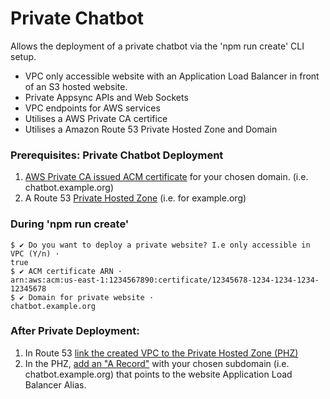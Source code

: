 # Private Chatbot

Allows the deployment of a private chatbot via the 'npm run create' CLI setup.

- VPC only accessible website with an Application Load Balancer in front of an S3 hosted website.
- Private Appsync APIs and Web Sockets 
- VPC endpoints for AWS services
- Utilises a AWS Private CA certifice
- Utilises a Amazon Route 53 Private Hosted Zone and Domain


### Prerequisites: Private Chatbot Deployment  
1. [AWS Private CA issued ACM certificate](https://docs.aws.amazon.com/acm/latest/userguide/gs-acm-request-private.html) for your chosen domain. (i.e. chatbot.example.org)
2. A Route 53 [Private Hosted Zone](https://docs.aws.amazon.com/Route53/latest/DeveloperGuide/hosted-zones-private.html) (i.e. for example.org)

### During 'npm run create'
```shellsession
$ ✔ Do you want to deploy a private website? I.e only accessible in VPC (Y/n) · 
true
$ ✔ ACM certificate ARN · 
arn:aws:acm:us-east-1:1234567890:certificate/12345678-1234-1234-1234-12345678
$ ✔ Domain for private website · 
chatbot.example.org
```

### After Private Deployment: 
1. In Route 53 [link the created VPC to the Private Hosted Zone (PHZ)](https://docs.aws.amazon.com/Route53/latest/DeveloperGuide/hosted-zone-private-associate-vpcs.html)
2. In the PHZ, [add an "A Record"](https://docs.aws.amazon.com/Route53/latest/DeveloperGuide/routing-to-elb-load-balancer.html) with your chosen subdomain (i.e. chatbot.example.org) that points to the website Application Load Balancer Alias.
